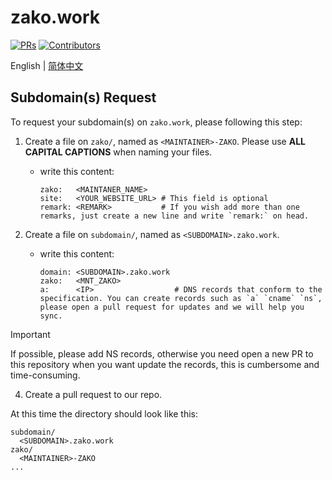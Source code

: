 # zako.work

[![PRs](https://img.shields.io/github/issues-pr-closed-raw/MuskaNet/zako.work.svg?style=flat-square&colorB=FF69B4&label=pull%20requests)](https://github.com/MuskaNet/zako.work/pulls?q=is%3Apr+is%3Aclosed+label%3Aadd)
[![Contributors](https://img.shields.io/github/contributors-anon/MuskaNet/zako.work.svg?color=228B22&style=flat-square)](https://github.com/MuskaNet/zako.work/graphs/contributors)

English | [简体中文](./README_zh-CN.md)

## Subdomain(s) Request

To request your subdomain(s) on `zako.work`, please following this step:

1. Create a file on `zako/`, named as `<MAINTAINER>-ZAKO`. Please use **ALL CAPITAL CAPTIONS** when naming your files.
    - write this content:

      ```plaintext
      zako:   <MAINTANER_NAME>
      site:   <YOUR_WEBSITE_URL> # This field is optional
      remark: <REMARK>           # If you wish add more than one remarks, just create a new line and write `remark:` on head.
      ```

2. Create a file on `subdomain/`, named as `<SUBDOMAIN>.zako.work`.
    - write this content:

      ```plaintext
      domain: <SUBDOMAIN>.zako.work
      zako:   <MNT_ZAKO>
      a:      <IP>                  # DNS records that conform to the specification. You can create records such as `a` `cname` `ns`, please open a pull request for updates and we will help you sync.
      ```

> [!IMPORTANT]  
> If possible, please add NS records, otherwise you need open a new PR to this repository when you want update the records, this is cumbersome and time-consuming.

4. Create a pull request to our repo.

At this time the directory should look like this:

```plaintext
subdomain/
  <SUBDOMAIN>.zako.work
zako/
  <MAINTAINER>-ZAKO
...
```
